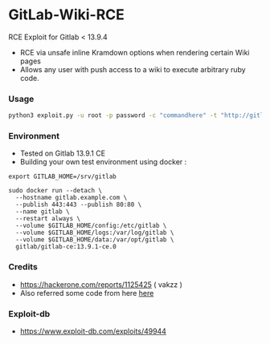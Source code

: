 # GitLab-Wiki-RCE
RCE Exploit for Gitlab &lt; 13.9.4

- RCE via unsafe inline Kramdown options when rendering certain Wiki pages
- Allows any user with push access to a wiki to execute arbitrary ruby code.

### Usage
```bash
python3 exploit.py -u root -p password -c "commandhere" -t "http://gitlab.example.com"
```

### Environment
- Tested on Gitlab 13.9.1 CE
- Building your own test environment using docker :
```
export GITLAB_HOME=/srv/gitlab

sudo docker run --detach \
  --hostname gitlab.example.com \
  --publish 443:443 --publish 80:80 \
  --name gitlab \
  --restart always \
  --volume $GITLAB_HOME/config:/etc/gitlab \
  --volume $GITLAB_HOME/logs:/var/log/gitlab \
  --volume $GITLAB_HOME/data:/var/opt/gitlab \
  gitlab/gitlab-ce:13.9.1-ce.0
```

### Credits
- https://hackerone.com/reports/1125425 ( vakzz ) 
- Also referred some code from here [here](https://github.com/ctrlsam/GitLab-11.4.7-RCE)

### Exploit-db
- https://www.exploit-db.com/exploits/49944
